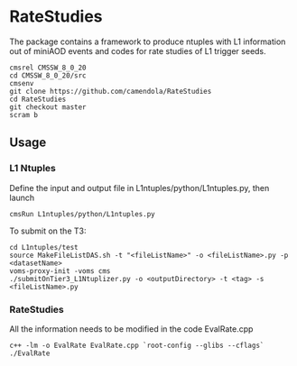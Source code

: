 # RateStudies

The package contains a framework to produce ntuples with L1 information out of miniAOD events and codes for rate studies of L1 trigger seeds.

```
cmsrel CMSSW_8_0_20
cd CMSSW_8_0_20/src
cmsenv
git clone https://github.com/camendola/RateStudies
cd RateStudies
git checkout master
scram b
```

## Usage
### L1 Ntuples
Define the input and output file in L1ntuples/python/L1ntuples.py, then launch
```
cmsRun L1ntuples/python/L1ntuples.py
```
To submit on the T3:
```
cd L1ntuples/test
source MakeFileListDAS.sh -t "<fileListName>" -o <fileListName>.py -p <datasetName>
voms-proxy-init -voms cms   
./submitOnTier3_L1Ntuplizer.py -o <outputDirectory> -t <tag> -s <fileListName>.py
```
### RateStudies
All the information needs to be modified in the code EvalRate.cpp
```
c++ -lm -o EvalRate EvalRate.cpp `root-config --glibs --cflags`
./EvalRate
```